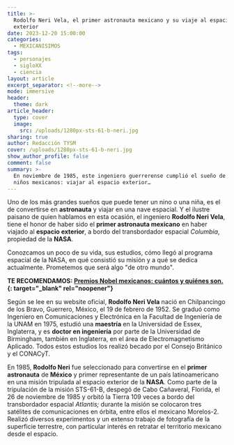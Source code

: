 ```yaml
---
title: >-
  Rodolfo Neri Vela, el primer astronauta mexicano y su viaje al espacio
  exterior
date: 2023-12-20 15:00:00
categories:
  - MEXICANISIMOS
tags:
  - personajes
  - sigloXX
  - ciencia
layout: article
excerpt_separator: <!--more-->
mode: immersive
header:
  theme: dark
article_header:
  type: cover
  image:
    src: /uploads/1280px-sts-61-b-neri.jpg
sharing: true
author: Redacción TYSM
cover: /uploads/1280px-sts-61-b-neri.jpg
show_author_profile: false
comment: false
summary: >-
  En noviembre de 1985, este ingeniero guerrerense cumplió el sueño de todos los
  niños mexicanos: viajar al espacio exterior…
---
```

Uno de los más grandes sueños que puede tener un nino o una niña, es el de convertirse en **astronauta** y viajar en una nave espacial. Y el ilustre paisano de quien hablamos en esta ocasión, el ingeniero **Rodolfo Neri Vela**, tiene el honor de haber sido el **primer astronauta mexicano**&nbsp;en haber viajado al **espacio exterior**, a bordo del transbordador espacial *Columbia*, propiedad de la **NASA**.

Conozcamos un poco de su vida, sus estudios, cómo llegó al programa espacial de la NASA, en qué consistió su misión y a qué se dedica actualmente. Prometemos que será algo "de otro mundo".

**TE RECOMENDAMOS: [Premios Nobel mexicanos: cuántos y quiénes son.](https://blog.tonoysumariachi.com/cultura/2022/04/22/premios-nobel-mexicanos-cuantos-y-quienes-son.html){: target="_blank" rel="noopener"}**

Según se lee en su website oficial, **Rodolfo Neri Vela** nació en Chilpancingo de los Bravo, Guerrero, México, el 19 de febrero de 1952. Se graduó como Ingeniero en Comunicaciones y Electrónica en la Facultad de Ingeniería de la UNAM en 1975, estudió una **maestría** en la Universidad de Essex, Inglaterra, y es **doctor en ingeniería** por parte de la Universidad de Birmingham, también en Inglaterra, en el área de Electromagnetismo Aplicado. Todos estos estudios los realizó becado por el Consejo Británico y el CONACyT.

En 1985, **Rodolfo Neri** fue seleccionado para convertirse en el **primer astronauta** de **México** y primer representante de un país latinoamericano en una misión tripulada al espacio exterior de la **NASA**. Como parte de la tripulación de la misión STS-61-B, despegó de Cabo Cañaveral, Florida, el 26 de noviembre de 1985 y orbitó la Tierra 109 veces a bordo del transbordador espacial&nbsp;*Atlantis;*&nbsp;durante la misión se colocaron tres satélites de comunicaciones en órbita, entre ellos el mexicano Morelos-2.&nbsp; Realizó diversos experimentos y un extenso trabajo de fotografía de la superficie terrestre, con particular interés en retratar el territorio mexicano desde el espacio.